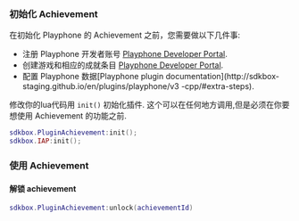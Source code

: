 ### 初始化 Achievement
在初始化 Playphone 的 Achievement 之前，您需要做以下几件事:

  - 注册 Playphone 开发者账号 [Playphone Developer Portal](http://developer.playphone.com).
  - 创建游戏和相应的成就条目 [Playphone
   Developer Portal](https://developer.playphone.com/games).
  - 配置 Playphone 数据[Playphone plugin documentation](http://sdkbox- staging.github.io/en/plugins/playphone/v3 -cpp/#extra-steps).

修改你的lua代码用 `init()` 初始化插件. 这个可以在任何地方调用,但是必须在你要想使用 Achievement 的功能之前.
```lua
sdkbox.PluginAchievement:init();
sdkbox.IAP:init();
```

### 使用 Achievement
#### 解锁 achievement
```lua
sdkbox.PluginAchievement:unlock(achievementId)
```
